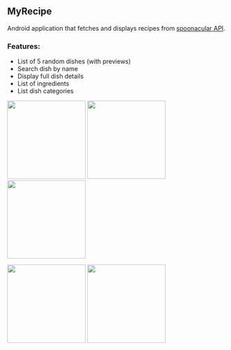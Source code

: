 ## MyRecipe
Android application that fetches and displays recipes from [spoonacular API](https://spoonacular.com/food-api). 
### Features:
- List of 5 random dishes (with previews)
- Search dish by name
- Display full dish details
- List of ingredients
- List dish categories

<img src="https://github.com/olndl/MyRecipe/blob/f/MyRecipe-addSearchLine/app/src/main/res/drawable-v24/screen_main.png" width="180"> <img src="https://github.com/olndl/MyRecipe/blob/f/MyRecipe-addSearchLine/app/src/main/res/drawable-v24/screen_spinner.png" width="180"> <img src="https://github.com/olndl/MyRecipe/blob/f/MyRecipe-addSearchLine/app/src/main/res/drawable-v24/search_screen.png" width="180">

<img src="https://github.com/olndl/MyRecipe/blob/f/MyRecipe-addSearchLine/app/src/main/res/drawable-v24/details_recipe.png" width="180"> <img src="https://github.com/olndl/MyRecipe/blob/f/MyRecipe-addSearchLine/app/src/main/res/drawable-v24/screen_ingredients.png" width="180">
